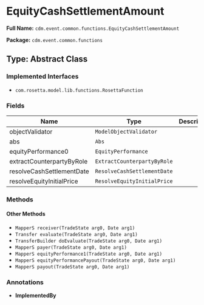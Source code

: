 # EquityCashSettlementAmount

**Full Name:** `cdm.event.common.functions.EquityCashSettlementAmount`

**Package:** `cdm.event.common.functions`

## Type: Abstract Class

### Implemented Interfaces

- `com.rosetta.model.lib.functions.RosettaFunction`

### Fields

| Name | Type | Description |
|------|------|-------------|
| objectValidator | `ModelObjectValidator` |  |
| abs | `Abs` |  |
| equityPerformance0 | `EquityPerformance` |  |
| extractCounterpartyByRole | `ExtractCounterpartyByRole` |  |
| resolveCashSettlementDate | `ResolveCashSettlementDate` |  |
| resolveEquityInitialPrice | `ResolveEquityInitialPrice` |  |

### Methods

#### Other Methods

- `MapperS receiver(TradeState arg0, Date arg1)`
- `Transfer evaluate(TradeState arg0, Date arg1)`
- `TransferBuilder doEvaluate(TradeState arg0, Date arg1)`
- `MapperS payer(TradeState arg0, Date arg1)`
- `MapperS equityPerformance1(TradeState arg0, Date arg1)`
- `MapperS equityPerformancePayout(TradeState arg0, Date arg1)`
- `MapperS payout(TradeState arg0, Date arg1)`

### Annotations

- **ImplementedBy**


